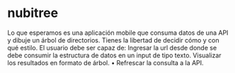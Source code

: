# nubitree
Lo que esperamos es una aplicación mobile que consuma datos de una API y dibuje un árbol de directorios. Tienes la libertad de decidir cómo y con qué estilo. 
El usuario debe ser capaz de: 
  Ingresar la url desde donde se debe consumir la estructura de datos en un input de tipo texto. 
  Visualizar los resultados en formato de árbol. • Refrescar la consulta a la API.
